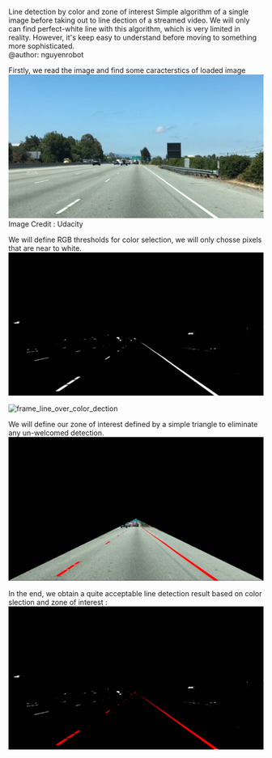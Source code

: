 Line detection by color and zone of interest Simple algorithm of a single image before taking out to line dection of a streamed video. We will only can find perfect-white line with this algorithm, which is very limited in reality. However, it's keep easy to understand before moving to something more sophisticated.  
@author: nguyenrobot

Firstly, we read the image and find some caracterstics of loaded image
![Image Credit : Udacity](test.jpg)
Image Credit : Udacity

We will define RGB thresholds for color selection, we will only chosse pixels that are near to white.
![frame_color_selection](frame_color_selection.png)

![frame_line_over_color_dection](frame_line_over_color_dection.png)

We will define our zone of interest defined by a simple triangle to eliminate any un-welcomed detection.
![frame_zone_of_interest](frame_zone_of_interest.png)

In the end, we obtain a quite acceptable line detection result based on color slection and zone of interest :
![frame_line_dection](frame_line_dection.png)
